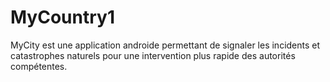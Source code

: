 # MyCountry1
MyCity est une application androide permettant de signaler les incidents et catastrophes naturels pour une intervention plus rapide des autorités compétentes. 
